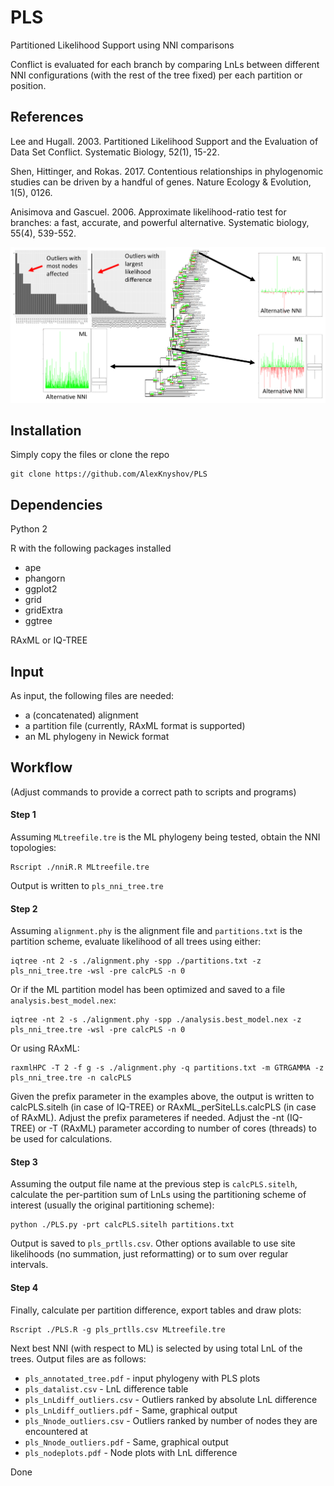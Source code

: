 # PLS
Partitioned Likelihood Support using NNI comparisons

Conflict is evaluated for each branch by comparing LnLs between different NNI configurations (with the rest of the tree fixed) per each partition or position.

## References
Lee and Hugall. 2003. Partitioned Likelihood Support and the Evaluation of Data Set Conflict. Systematic Biology, 52(1), 15-22.

Shen, Hittinger, and Rokas. 2017. Contentious relationships in phylogenomic studies can be driven by a handful of genes. Nature Ecology & Evolution, 1(5), 0126.

Anisimova and Gascuel. 2006. Approximate likelihood-ratio test for branches: a fast, accurate, and powerful alternative. Systematic biology, 55(4), 539-552.

![illustration](illustration.png)

## Installation

Simply copy the files or clone the repo
```
git clone https://github.com/AlexKnyshov/PLS
```

## Dependencies
Python 2

R with the following packages installed
- ape
- phangorn
- ggplot2
- grid
- gridExtra
- ggtree

RAxML or IQ-TREE


## Input
As input, the following files are needed:
- a (concatenated) alignment
- a partition file (currently, RAxML format is supported)
- an ML phylogeny in Newick format

## Workflow

(Adjust commands to provide a correct path to scripts and programs)

#### Step 1

Assuming `MLtreefile.tre` is the ML phylogeny being tested, obtain the NNI topologies:
```
Rscript ./nniR.R MLtreefile.tre
```
Output is written to `pls_nni_tree.tre`

#### Step 2

Assuming `alignment.phy` is the alignment file and `partitions.txt` is the partition scheme, evaluate likelihood of all trees using either:
```
iqtree -nt 2 -s ./alignment.phy -spp ./partitions.txt -z pls_nni_tree.tre -wsl -pre calcPLS -n 0
```
Or if the ML partition model has been optimized and saved to a file `analysis.best_model.nex`:
```
iqtree -nt 2 -s ./alignment.phy -spp ./analysis.best_model.nex -z pls_nni_tree.tre -wsl -pre calcPLS -n 0
```
Or using RAxML:
```
raxmlHPC -T 2 -f g -s ./alignment.phy -q partitions.txt -m GTRGAMMA -z pls_nni_tree.tre -n calcPLS
```
Given the prefix parameter in the examples above, the output is written to calcPLS.sitelh (in case of IQ-TREE) or RAxML_perSiteLLs.calcPLS (in case of RAxML). Adjust the prefix parameteres if needed. Adjust the -nt (IQ-TREE) or -T (RAxML) parameter according to number of cores (threads) to be used for calculations.

#### Step 3

Assuming the output file name at the previous step is `calcPLS.sitelh`, calculate the per-partition sum of LnLs using the partitioning scheme of interest (usually the original partitioning scheme):
```
python ./PLS.py -prt calcPLS.sitelh partitions.txt
```
Output is saved to `pls_prtlls.csv`. Other options available to use site likelihoods (no summation, just reformatting) or to sum over regular intervals.

#### Step 4

Finally, calculate per partition difference, export tables and draw plots:
```
Rscript ./PLS.R -g pls_prtlls.csv MLtreefile.tre
```
Next best NNI (with respect to ML) is selected by using total LnL of the trees.
Output files are as follows:
- `pls_annotated_tree.pdf` - input phylogeny with PLS plots
- `pls_datalist.csv` - LnL difference table
- `pls_LnLdiff_outliers.csv` - Outliers ranked by absolute LnL difference
- `pls_LnLdiff_outliers.pdf` - Same, graphical output
- `pls_Nnode_outliers.csv` - Outliers ranked by number of nodes they are encountered at
- `pls_Nnode_outliers.pdf` - Same, graphical output
- `pls_nodeplots.pdf` - Node plots with LnL difference

Done